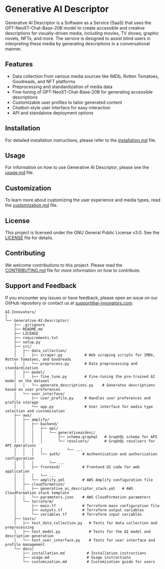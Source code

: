 # Generative AI Descriptor

Generative AI Descriptor is a Software as a Service (SaaS) that uses the GPT-NeoXT-Chat-Base-20B model to create accessible and creative descriptions for visually-driven media, including movies, TV shows, graphic novels, NFTs, and more. The service is designed to assist blind users in interpreting these media by generating descriptions in a conversational manner.

## Features

- Data collection from various media sources like IMDb, Rotten Tomatoes, Goodreads, and NFT platforms
- Preprocessing and standardization of media data
- Fine-tuning of GPT-NeoXT-Chat-Base-20B for generating accessible descriptions
- Customizable user profiles to tailor generated content
- Chatbot-style user interface for easy interaction
- API and standalone deployment options

## Installation

For detailed installation instructions, please refer to the [installation.md](docs/installation.md) file.

## Usage

For information on how to use Generative AI Descriptor, please see the [usage.md](docs/usage.md) file.

## Customization

To learn more about customizing the user experience and media types, read the [customization.md](docs/customization.md) file.

## License

This project is licensed under the GNU General Public License v3.0. See the [LICENSE](LICENSE) file for details.

## Contributing

We welcome contributions to this project. Please read the [CONTRIBUTING.md](CONTRIBUTING.md) file for more information on how to contribute.

## Support and Feedback

If you encounter any issues or have feedback, please open an issue on our GitHub repository or contact us at support@ai-innovators.com.


```
AI-Innovators/
│
└── Generative-AI-Descriptor/
    ├── .gitignore
    ├── README.md
    ├── LICENSE
    ├── requirements.txt
    ├── setup.py
    ├── src/
    │   ├── data_collection/
    │   │   ├── scraper.py          # Web scraping scripts for IMDb, Rotten Tomatoes, and Goodreads
    │   │   └── preprocess.py       # Data preprocessing and standardization
    │   ├── model/
    │   │   ├── fine_tune.py        # Fine-tuning the pre-trained AI model on the dataset
    │   │   └── generate_descriptions.py    # Generates descriptions based on user preferences
    │   └── user_interface/
    │       ├── user_profile.py     # Handles user preferences and profile storage
    │       └── app.py              # User interface for media type selection and customization
    ├── aws/
    │   ├── amplify/
    │   │   ├── backend/
    │   │   │   ├── api/
    │   │   │   │   └── generativeaidesc/
    │   │   │   │       ├── schema.graphql   # GraphQL schema for API
    │   │   │   │       └── resolvers/       # GraphQL resolvers for API operations
    │   │   │   │           └── ...
    │   │   │   └── auth/          # Authentication and authorization configuration
    │   │   │       └── ...
    │   │   ├── frontend/          # Frontend UI code for web application
    │   │   │   └── ...
    │   │   └── amplify.yml        # AWS Amplify configuration file
    │   ├── cloudformation/
    │   │   ├── generative_ai_descriptor_stack.yml   # AWS CloudFormation stack template
    │   │   └── parameters.json    # AWS CloudFormation parameters
    │   └── terraform/
    │       ├── main.tf            # Terraform main configuration file
    │       ├── outputs.tf         # Terraform output variables
    │       └── variables.tf       # Terraform input variables
    ├── tests/
    │   ├── test_data_collection.py   # Tests for data collection and preprocessing
    │   ├── test_model.py             # Tests for the AI model and description generation
    │   └── test_user_interface.py    # Tests for user interface and profile management
    └── docs/
        ├── installation.md          # Installation instructions
        ├── usage.md                 # Usage instructions
        └── customization.md         # Customization guide for users
```
